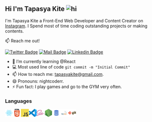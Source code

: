 ## Hi I'm Tapasya Kite <img src="https://user-images.githubusercontent.com/1303154/88677602-1635ba80-d120-11ea-84d8-d263ba5fc3c0.gif" width="28px" alt="hi">

I'm Tapasya Kite a Front-End Web Developer and Content Creator on [Instagram](https://www.instagram.com/nightcoderr_/). I Spend most of time coding outstanding projects or making contents.

:mailbox: Reach me out!

[![Twitter Badge](https://img.shields.io/badge/-@TheRealAnujK-1ca0f1?style=flat&labelColor=1ca0f1&logo=twitter&logoColor=white&link=https://twitter.com/TheRealAnujK)](https://twitter.com/TheRealAnujK) [![Mail Badge](https://img.shields.io/badge/-nightcoderr_-e74c3c?style=flat&labelColor=e74c3c&logo=instagram&logoColor=white)](https://www.instagram.com/nightcoderr_/) [![Linkedin Badge](https://img.shields.io/badge/-Anujkumar-0e76a8?style=flat&labelColor=0e76a8&logo=linkedin&logoColor=white)](https://www.linkedin.com/in/anujkumar-yadav-29b2521aa/) 

- 🔭 I’m currently learning @React
- :computer: Most used line of code `git commit -m "Initial Commit"`
- 📫 How to reach me: tapasyakite@gmail.com.
- 😄 Pronouns: nightcoderr.
- ⚡ Fun fact: I play games and go to the GYM very often.

### Languages

<img align="left" alt="React" width="26px" src="https://raw.githubusercontent.com/github/explore/80688e429a7d4ef2fca1e82350fe8e3517d3494d/topics/react/react.png" />

<img align="left" alt="HTML5" width="26px" src="https://raw.githubusercontent.com/github/explore/80688e429a7d4ef2fca1e82350fe8e3517d3494d/topics/html/html.png" />

<img align="left" alt="JavaScript" width="26px" src="https://raw.githubusercontent.com/github/explore/80688e429a7d4ef2fca1e82350fe8e3517d3494d/topics/javascript/javascript.png" />
<img align="left" alt="Visual Studio Code" width="26px" src="https://raw.githubusercontent.com/github/explore/80688e429a7d4ef2fca1e82350fe8e3517d3494d/topics/visual-studio-code/visual-studio-code.png" />

<img align="left" alt="Sass" width="26px" src="https://raw.githubusercontent.com/github/explore/80688e429a7d4ef2fca1e82350fe8e3517d3494d/topics/sass/sass.png" />

<img align="left" alt="Node.js" width="26px" src="https://raw.githubusercontent.com/github/explore/80688e429a7d4ef2fca1e82350fe8e3517d3494d/topics/nodejs/nodejs.png" />

<img align="left" alt="SQL" width="26px" src="https://raw.githubusercontent.com/github/explore/80688e429a7d4ef2fca1e82350fe8e3517d3494d/topics/sql/sql.png" />

<img align="left" alt="MySQL" width="26px" src="https://raw.githubusercontent.com/github/explore/80688e429a7d4ef2fca1e82350fe8e3517d3494d/topics/mysql/mysql.png" />

<img align="left" alt="Git" width="26px" src="https://raw.githubusercontent.com/github/explore/80688e429a7d4ef2fca1e82350fe8e3517d3494d/topics/git/git.png" />


<br />
<br />

